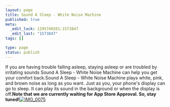 ```yaml
--- 
layout: page
title: Sound A Sleep - White Noise Machine
published: true
meta: 
  _edit_lock: 1295740261:1573847
  _edit_last: "1573847"
tags: []

type: page
status: publish
---
```

If you are having trouble falling asleep, staying asleep or are troubled by irritating sounds Sound A Sleep - White Noise Machine can help you get your comfort back.Sound A Sleep - White Noise Machine plays white, pink, and brown noise as long as you want. Just as you, your phone's display can go to sleep. It can play its sound in the background or when the display is off.**Note that we are currently waiting for App Store Approval. So, stay tuned!**[![](http://fdietz.files.wordpress.com/2011/01/img_0075.png "IMG_0075")](http://fdietz.files.wordpress.com/2011/01/img_0075.png)
